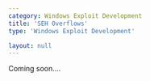 ```yaml
---
category: Windows Exploit Development
title: 'SEH Overflows'
type: 'Windows Exploit Development'

layout: null
---
```


Coming soon....
